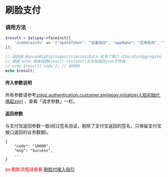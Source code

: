 # 刷脸支付

### 调用方法

```php
$result = $alipay->faceInit([
    'zimmetainfo' => '{"apdidToken": "设备指纹", "appName": "应用名称", "appVersion": "应用版本", "bioMetaInfo": "生物信息如 2.3.0:3,-4"}',
]);

// 返回值 WannanBigPig\Supports\AccessData 实现了接口（IteratorAggregate, ArrayAccess, Serializable, Countable）
// 直接 echo 或者调用$result->toJson()方法则返回json字符串
// echo $result['code']; // 10000
echo $result;

```

#### 传入参数说明

所有参数请参考[zoloz.authentication.customer.smilepay.initialize\(人脸初始化唤起zim\)](https://docs.open.alipay.com/api_46/zoloz.authentication.customer.smilepay.initialize) ，查看「请求参数」一栏。

#### 返回参数

与支付宝返回参数一致\(经过签名验证，剔除了支付宝返回的签名，只保留支付宝接口返回的业务数据\)。

```text
{
    "code": "10000",
    "msg": "Success",
    ...
}
```
<font color="red">ps:刷脸流程请查看</font> [刷脸付接入指引](https://docs.open.alipay.com/20180402104715814204/quickstart/)
